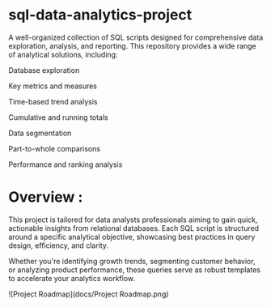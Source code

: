 # sql-data-analytics-project
A well-organized collection of SQL scripts designed for comprehensive data exploration, analysis, and reporting. This repository provides a wide range of analytical solutions, including:

Database exploration

Key metrics and measures

Time-based trend analysis

Cumulative and running totals

Data segmentation

Part-to-whole comparisons

Performance and ranking analysis


# Overview :

This project is tailored for data analysts professionals aiming to gain quick, actionable insights from relational databases. Each SQL script is structured around a specific analytical objective, showcasing best practices in query design, efficiency, and clarity.

Whether you're identifying growth trends, segmenting customer behavior, or analyzing product performance, these queries serve as robust templates to accelerate your analytics workflow.


![Project Roadmap](docs/Project Roadmap.png)
